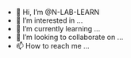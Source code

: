 - 👋 Hi, I’m @N-LAB-LEARN
- 👀 I’m interested in ...
- 🌱 I’m currently learning ...
- 💞️ I’m looking to collaborate on ...
- 📫 How to reach me ...

<!---
N-LAB-LEARN/N-LAB-LEARN is a ✨ special ✨ repository because its `README.md` (this file) appears on your GitHub profile.
You can click the Preview link to take a look at your changes.
--->
